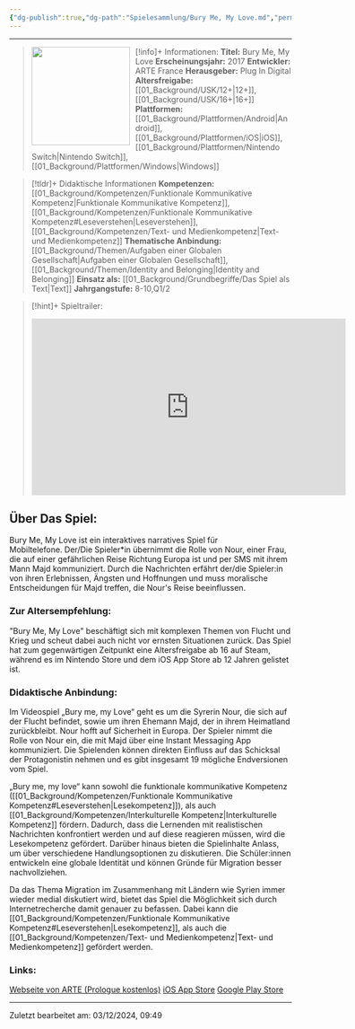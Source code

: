```yaml
---
{"dg-publish":true,"dg-path":"Spielesammlung/Bury Me, My Love.md","permalink":"/spielesammlung/bury-me-my-love/","noteIcon":"1"}
---
```


---
>[!info]+ Informationen:
><img src="https://images.igdb.com/igdb/image/upload/t_cover_big/co3r4y.webp" style="float:left;height:175px;padding-right:10px">**Titel:** Bury Me, My Love
>**Erscheinungsjahr:** 2017
>**Entwickler:** ARTE France
>**Herausgeber:** Plug In Digital
>**Altersfreigabe:** [[01_Background/USK/12+\|12+]],[[01_Background/USK/16+\|16+]]
>**Plattformen:** [[01_Background/Plattformen/Android\|Android]],[[01_Background/Plattformen/iOS\|iOS]],[[01_Background/Plattformen/Nintendo Switch\|Nintendo Switch]],[[01_Background/Plattformen/Windows\|Windows]]

>[!tldr]+ Didaktische Informationen
>**Kompetenzen:** [[01_Background/Kompetenzen/Funktionale Kommunikative Kompetenz\|Funktionale Kommunikative Kompetenz]],[[01_Background/Kompetenzen/Funktionale Kommunikative Kompetenz#Leseverstehen\|Leseverstehen]],[[01_Background/Kompetenzen/Text- und Medienkompetenz\|Text- und Medienkompetenz]]
>**Thematische Anbindung:** [[01_Background/Themen/Aufgaben einer Globalen Gesellschaft\|Aufgaben einer Globalen Gesellschaft]],[[01_Background/Themen/Identity and Belonging\|Identity and Belonging]]
>**Einsatz als:** [[01_Background/Grundbegriffe/Das Spiel als Text\|Text]]
>**Jahrgangstufe:** 8-10,Q1/2

>[!hint]+ Spieltrailer:
><iframe width="560" height="315" src="https://www.youtube.com/embed/PKVns6TahJk?si=6sYxpRo0EDx5yL4o" title="YouTube video player" frameborder="0" allow="accelerometer; autoplay; clipboard-write; encrypted-media; gyroscope; picture-in-picture; web-share" referrerpolicy="strict-origin-when-cross-origin" allowfullscreen></iframe>


## Über Das Spiel:
Bury Me, My Love ist ein interaktives narratives Spiel für Mobiltelefone. Der/Die Spieler\*in übernimmt die Rolle von Nour, einer Frau, die auf einer gefährlichen Reise Richtung Europa ist und per SMS mit ihrem Mann Majd kommuniziert. Durch die Nachrichten erfährt der/die Spieler:in von ihren Erlebnissen, Ängsten und Hoffnungen und muss moralische Entscheidungen für Majd treffen, die Nour's Reise beeinflussen.
### Zur Altersempfehlung:
"Bury Me, My Love" beschäftigt sich mit komplexen Themen von Flucht und Krieg und scheut dabei auch nicht vor ernsten Situationen zurück. Das Spiel hat zum gegenwärtigen Zeitpunkt eine Altersfreigabe ab 16 auf Steam, während es im Nintendo Store  und dem iOS App Store ab 12 Jahren gelistet ist. 
### Didaktische Anbindung:
Im Videospiel „Bury me, my Love“ geht es um die Syrerin Nour, die sich auf der Flucht befindet, sowie um ihren Ehemann Majd, der in ihrem Heimatland zurückbleibt. Nour hofft auf Sicherheit in Europa. Der Spieler nimmt die Rolle von Nour ein, die mit Majd über eine Instant Messaging App kommuniziert. Die Spielenden können direkten Einfluss auf das Schicksal der Protagonistin nehmen und es gibt insgesamt 19 mögliche Endversionen vom Spiel.

„Bury me, my love“ kann  sowohl die funktionale kommunikative Kompetenz ([[01_Background/Kompetenzen/Funktionale Kommunikative Kompetenz#Leseverstehen\|Lesekompetenz]]), als auch [[01_Background/Kompetenzen/Interkulturelle Kompetenz\|Interkulturelle Kompetenz]] fördern.
Dadurch, dass die Lernenden mit realistischen Nachrichten konfrontiert werden und auf diese reagieren müssen, wird die Lesekompetenz gefördert. Darüber hinaus bieten die Spielinhalte Anlass, um über verschiedene Handlungsoptionen zu diskutieren. Die Schüler:innen entwickeln eine globale Identität und können Gründe für Migration besser nachvollziehen. 

Da das Thema Migration im Zusammenhang mit Ländern wie Syrien immer wieder medial diskutiert wird, bietet das Spiel die Möglichkeit sich durch Internetrecherche damit genauer zu befassen. Dabei kann die [[01_Background/Kompetenzen/Funktionale Kommunikative Kompetenz#Leseverstehen\|Lesekompetenz]], als auch die [[01_Background/Kompetenzen/Text- und Medienkompetenz\|Text- und Medienkompetenz]] gefördert werden.
### Links:
[Webseite von ARTE (Prologue kostenlos)]([https://burymemylove.arte.tv/](https://burymemylove.arte.tv/))
[iOS App Store](https://itunes.apple.com/us/app/bury-me-my-love/id1281473147)
[Google Play Store](https://play.google.com/store/apps/details?id=com.plug_in_digital.emma)


---
Zuletzt bearbeitet am: 03/12/2024, 09:49